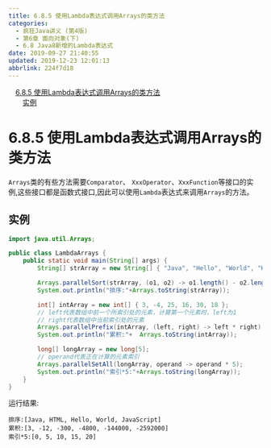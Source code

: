 ```yaml
---
title: 6.8.5 使用Lambda表达式调用Arrays的类方法
categories: 
  - 疯狂Java讲义 (第4版)
  - 第6章 面向对象(下)
  - 6.8 Java8新增的Lambda表达式
date: 2019-09-27 21:40:55
updated: 2019-12-23 12:01:13
abbrlink: 224f7d18
---
```

<div id='my_toc'><a href="/JavaReadingNotes/224f7d18/#6-8-5-使用Lambda表达式调用Arrays的类方法" class="header_1">6.8.5 使用Lambda表达式调用Arrays的类方法</a>&nbsp;<br><a href="/JavaReadingNotes/224f7d18/#实例" class="header_2">实例</a>&nbsp;<br></div>
<style>.header_1{margin-left: 1em;}.header_2{margin-left: 2em;}.header_3{margin-left: 3em;}.header_4{margin-left: 4em;}.header_5{margin-left: 5em;}.header_6{margin-left: 6em;}</style>
<!--more-->
<script>if (navigator.platform.search('arm')==-1){document.getElementById('my_toc').style.display = 'none';}var e,p = document.getElementsByTagName('p');while (p.length>0) {e = p[0];e.parentElement.removeChild(e);}</script>

<!--end-->
<!--SSTStart-->
# 6.8.5 使用Lambda表达式调用Arrays的类方法 #
`Arrays`类的有些方法需要`Comparator`、 `XxxOperator`、`XxxFunction`等接口的实例,这些接口都是函数式接口,因此可以使用`Lambda`表达式来调用`Arrays`的方法。
<!--SSTStop-->
## 实例 ##
```java
import java.util.Arrays;

public class LambdaArrays {
    public static void main(String[] args) {
        String[] strArray = new String[] { "Java", "Hello", "World", "HTML", "JavaScript" };

        Arrays.parallelSort(strArray, (o1, o2) -> o1.length() - o2.length());
        System.out.println("排序:"+Arrays.toString(strArray));

        int[] intArray = new int[] { 3, -4, 25, 16, 30, 18 };
        // left代表数组中前一个所索引处的元素，计算第一个元素时，left为1
        // right代表数组中当前索引处的元素
        Arrays.parallelPrefix(intArray, (left, right) -> left * right);
        System.out.println("累积:"+  Arrays.toString(intArray));

        long[] longArray = new long[5];
        // operand代表正在计算的元素索引
        Arrays.parallelSetAll(longArray, operand -> operand * 5);
        System.out.println("索引*5:"+Arrays.toString(longArray));
    }
}
```
运行结果:
```
排序:[Java, HTML, Hello, World, JavaScript]
累积:[3, -12, -300, -4800, -144000, -2592000]
索引*5:[0, 5, 10, 15, 20]
```

